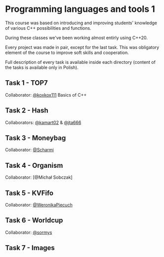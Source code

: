 # Programming languages and tools 1

This course was based on introducing and improving students' knowledge of various C++ possibilities and functions.

During these classes we've been working almost entirly using C++20.

Every project was made in pair, except for the last task. This was obligatory element of the course to improve soft skills and cooperation.

Full description of every task is available inside each directory (content of the tasks is available only in Polish).

## Task 1 - TOP7
Collaborator: [@koxkox111](https://github.com/koxkox111)
Basics of C++

## Task 2 - Hash
Collaborators: [@kamart02](https://github.com/kamart02) & [@jta666](https://github.com/jta666)

## Task 3 - Moneybag
Collaborator: [@Scharmi](https://github.com/Scharmi)

## Task 4 - Organism
Collaborator: [@Michał Sobczak]

## Task 5 - KVFifo
Collaborator: [@WeronikaPiecuch](https://github.com/WeronikaPiecuch)

## Task 6 - Worldcup
Collaborator: [@sormys](https://github.com/sormys)

## Task 7 - Images
